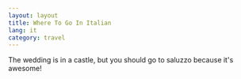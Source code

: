 ```yaml
---
layout: layout
title: Where To Go In Italian
lang: it
category: travel
---
```

The wedding is in a castle, but you should go to saluzzo because it's awesome!

